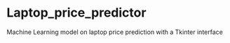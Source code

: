 # Laptop_price_predictor
Machine Learning model on laptop price prediction with a Tkinter interface
